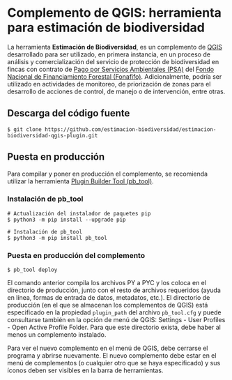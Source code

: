 # Complemento de QGIS: herramienta para estimación de biodiversidad

La herramienta **Estimación de Biodiversidad**, es un complemento de [QGIS](https://qgis.org/) desarrollado para ser utilizado, en primera instancia, en un proceso de análisis y comercialización del servicio de protección de biodiversidad en fincas con contrato de [Pago por Servicios Ambientales (PSA)](https://www.fonafifo.go.cr/es/servicios/pago-de-servicios-ambientales/) del [Fondo Nacional de Financiamiento Forestal (Fonafifo)](https://www.fonafifo.go.cr/). Adicionalmente, podría ser utilizado en actividades de monitoreo, de priorización de zonas para el desarrollo de acciones de control, de manejo o de intervención, entre otras.

## Descarga del código fuente
```terminal
$ git clone https://github.com/estimacion-biodiversidad/estimacion-biodiversidad-qgis-plugin.git
```

## Puesta en producción
Para compilar y poner en producción el complemento, se recomienda utilizar la herramienta [Plugin Builder Tool (pb_tool)](http://g-sherman.github.io/plugin_build_tool/).

### Instalación de pb_tool
```terminal
# Actualización del instalador de paquetes pip
$ python3 -m pip install --upgrade pip

# Instalación de pb_tool
$ python3 -m pip install pb_tool
```

### Puesta en producción del complemento
```terminal
$ pb_tool deploy
```

El comando anterior compila los archivos PY a PYC y los coloca en el directorio de producción, junto con el resto de archivos requeridos (ayuda en línea, formas de entrada de datos, metadatos, etc.). El directorio de producción (en el que se almacenan los complementos de QGIS) está especificado en la propiedad ```plugin_path``` del archivo ```pb_tool.cfg``` y puede consultarse también en la opción de menú de QGIS: Settings - User Profiles - Open Active Profile Folder. Para que este directorio exista, debe haber al menos un complemento instalado.

Para ver el nuevo complemento en el menú de QGIS, debe cerrarse el programa y abrirse nuevamente. El nuevo complemento debe estar en el menú de complementos (o cualquier otro que se haya especificado) y sus íconos deben ser visibles en la barra de herramientas.
